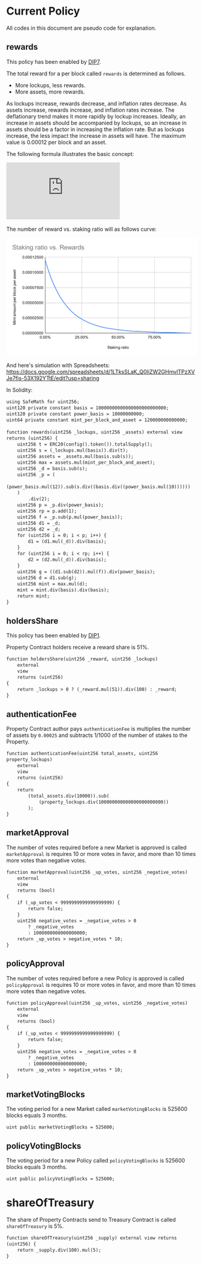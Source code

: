 # Current Policy

All codes in this document are pseudo code for explanation.

## rewards

This policy has been enabled by [DIP7](https://github.com/dev-protocol/DIPs/issues/7).

The total reward for a per block called `rewards` is determined as follows.

- More lockups, less rewards.
- More assets, more rewards.

As lockups increase, rewards decrease, and inflation rates decrease. As assets increase, rewards increase, and inflation rates increase. The deflationary trend makes it more rapidly by lockup increases. Ideally, an increase in assets should be accompanied by lockups, so an increase in assets should be a factor in increasing the inflation rate. But as lockups increase, the less impact the increase in assets will have. The maximum value is 0.00012 per block and an asset.

The following formula illustrates the basic concept:

![Rewards = Max*(1-StakingRatio)^((12-(StakingRatio*10))/2+1)](https://latex.codecogs.com/svg.latex?Rewards%20%3D%20Max*%281-StakingRatio%29%5E%7B%2812-%28StakingRatio*10%29%29/2+1%7D)

The number of reward vs. staking ratio will as follows curve:

![Reward curve](https://raw.githubusercontent.com/dev-protocol/protocol/master/public/asset/policy/staking-ratio-vs-mint-amount.svg?sanitize=true)

And here's simulation with Spreadsheets: https://docs.google.com/spreadsheets/d/1LTksSLaK_Q0IiZW2GHmvlTPzXVJe7fis-53X192YTtE/edit?usp=sharing

In Solidity:

```solidity
using SafeMath for uint256;
uint120 private constant basis = 10000000000000000000000000;
uint120 private constant power_basis = 10000000000;
uint64 private constant mint_per_block_and_aseet = 120000000000000;

function rewards(uint256 _lockups, uint256 _assets) external view returns (uint256) {
	uint256 t = ERC20(config().token()).totalSupply();
	uint256 s = (_lockups.mul(basis)).div(t);
	uint256 assets = _assets.mul(basis.sub(s));
	uint256 max = assets.mul(mint_per_block_and_aseet);
	uint256 _d = basis.sub(s);
	uint256 _p = (
		(power_basis.mul(12)).sub(s.div((basis.div((power_basis.mul(10))))))
	)
		.div(2);
	uint256 p = _p.div(power_basis);
	uint256 rp = p.add(1);
	uint256 f = _p.sub(p.mul(power_basis));
	uint256 d1 = _d;
	uint256 d2 = _d;
	for (uint256 i = 0; i < p; i++) {
		d1 = (d1.mul(_d)).div(basis);
	}
	for (uint256 i = 0; i < rp; i++) {
		d2 = (d2.mul(_d)).div(basis);
	}
	uint256 g = ((d1.sub(d2)).mul(f)).div(power_basis);
	uint256 d = d1.sub(g);
	uint256 mint = max.mul(d);
	mint = mint.div(basis).div(basis);
	return mint;
}
```

## holdersShare

This policy has been enabled by [DIP1](https://github.com/dev-protocol/DIPs/issues/1).

Property Contract holders receive a reward share is 51%.

```solidity
function holdersShare(uint256 _reward, uint256 _lockups)
	external
	view
	returns (uint256)
{
	return _lockups > 0 ? (_reward.mul(51)).div(100) : _reward;
}

```

## authenticationFee

Property Contract author pays `authenticationFee` is multiplies the number of assets by `0.00025` and subtracts 1/1000 of the number of stakes to the Property.

```solidity
function authenticationFee(uint256 total_assets, uint256 property_lockups)
	external
	view
	returns (uint256)
{
	return
		(total_assets.div(10000)).sub(
			(property_lockups.div(100000000000000000000000))
		);
}

```

## marketApproval

The number of votes required before a new Market is approved is called `marketApproval` is requires 10 or more votes in favor, and more than 10 times more votes than negative votes.

```solidity
function marketApproval(uint256 _up_votes, uint256 _negative_votes)
	external
	view
	returns (bool)
{
	if (_up_votes < 9999999999999999999) {
		return false;
	}
	uint256 negative_votes = _negative_votes > 0
		? _negative_votes
		: 1000000000000000000;
	return _up_votes > negative_votes * 10;
}

```

## policyApproval

The number of votes required before a new Policy is approved is called `policyApproval` is requires 10 or more votes in favor, and more than 10 times more votes than negative votes.

```solidity
function policyApproval(uint256 _up_votes, uint256 _negative_votes)
	external
	view
	returns (bool)
{
	if (_up_votes < 9999999999999999999) {
		return false;
	}
	uint256 negative_votes = _negative_votes > 0
		? _negative_votes
		: 1000000000000000000;
	return _up_votes > negative_votes * 10;
}

```

## marketVotingBlocks

The voting period for a new Market called `marketVotingBlocks` is 525600 blocks equals 3 months.

```solidity
uint public marketVotingBlocks = 525600;
```

## policyVotingBlocks

The voting period for a new Policy called `policyVotingBlocks` is 525600 blocks equals 3 months.

```solidity
uint public policyVotingBlocks = 525600;
```

# shareOfTreasury

The share of Property Contracts send to Treasury Contract is called `shareOfTreasury` is 5%.

```solidity
function shareOfTreasury(uint256 _supply) external view returns (uint256) {
	return _supply.div(100).mul(5);
}

```
